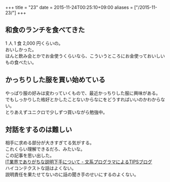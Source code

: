 +++
title = "23"
date = 2015-11-24T00:25:10+09:00
aliases = ["/2015-11-23/"]
+++

## 和食のランチを食べてきた

1 人 1 食 2,000 円くらいの。  
おいしかった。  
ほんと飲み会とかでお金使うくらいなら、こういうところにお金使っておいしいもの食べたい。

## かっちりした服を買い始めている

やっぱり服の好みは変わっていくもので、最近かっちりした服に興味がある。  
でもしっかりした格好とかしたことないからなにをどうすればいいのかわからない。  
とりあえずユニクロで少しずつ買いながら勉強中。

## 対話をするのは難しい

相手に求める部分が大きすぎてる気がする。  
これくらい理解できるだろ、みたいな。  
この記事を思い出した。  
[IT業界でありがちな説明下手について - 文系プログラマによるTIPSブログ](http://www.bunkei-programmer.net/entry/2015/10/24/222929)  
ハイコンテクストな話はよくない。  
説明責任を果たせてないのに話の聞き手のせいにするのよくない。
